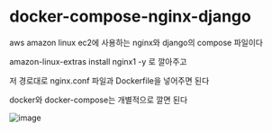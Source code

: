 # docker-compose-nginx-django
aws amazon linux ec2에 사용하는 nginx와 django의 compose 파일이다

amazon-linux-extras install nginx1 -y
로 깔아주고 

저 경로대로 nginx.conf 파일과 Dockerfile을 넣어주면 된다

docker와 docker-compose는 개별적으로 깔면 된다

![image](https://user-images.githubusercontent.com/87759612/170267227-c4a7594c-0d91-4441-8bb1-624a9e35b703.PNG)

